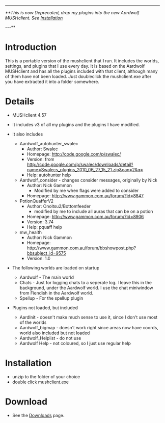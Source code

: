 
---

<em> **This is now Deprecated, drop my plugins into the new Aardwolf MUSHclient.  See <a href='Installation.md'>Installation</a> </em>

---**

# Introduction #

This is a portable version of the mushclient that I run.  It includes the worlds, settings, and plugins that I use every day.  It is based on the Aardwolf MUSHclient and has all the plugins included with that client, although many of them have not been loaded.  Just doubleclick the mushclient.exe after you have extracted it into a folder somewhere.


# Details #
  * MUSHclient 4.57
  * It includes v3 of all my plugins and the plugins I have modified.
  * It also includes
    * Aardwolf\_autohunter\_swalec
      * Author:  Swalec
      * Homepage: http://code.google.com/p/swalec/
      * Version: from http://code.google.com/p/swalec/downloads/detail?name=Swalecs_plugins_2010_06_27_15_21.zip&can=2&q=
      * Help: autohunter help
    * Aardwolf\_consider - changes consider messages, originally by Nick
      * Author: Nick Gammon
        * Modified by me when flags were added to consider
      * Homepage: http://www.gammon.com.au/forum/?id=8847
    * PotionQuafferV2
      * Author: Onoitsu2/Bottomfeeder
        * modified by me to include all auras that can be on a potion
      * Homepage: http://www.gammon.com.au/forum/?id=8906
      * Version: 3.74
      * Help: pquaff help
    * mw\_health
      * Author: Nick Gammon
      * Homepage: http://www.gammon.com.au/forum/bbshowpost.php?bbsubject_id=9575
      * Version: 1.0

  * The following worlds are loaded on startup
    * Aardwolf - The main world
    * Chats - Just for logging chats to a seperate log.  I leave this in the background, under the Aardwolf world. I use the chat miniwindow from Fiendish in the Aardwolf world.
    * Spellup - For the spellup plugin

  * Plugins not loaded, but included
    * AardInit - doesn't make much sense to use it, since I don't use most of the worlds
    * Aardwolf\_bigmap - doesn't work right since areas now have coords, world also included but not loaded
    * Aardwolf\_Helplist - do not use
    * Aardwolf Help - not coloured, so I just use regular help


# Installation #
  * unzip to the folder of your choice
  * double click mushclient.exe

# Download #
  * See the [Downloads](http://code.google.com/p/bastmush/downloads/list) page.